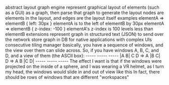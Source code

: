 
abstract layout graph engine
	represent graphical layout of elements (such as a GUI) as a graph, then parse that graph to generate the layout
	nodes are elements in the layout, and edges are the layout itself
	examples
		elementA => elementB { left: 30px }
			elementA is to the left of elementB by 30px
		elementA => elementB { z-index: -100 }
			elementA's z-index is 100 levels less than elementB
	extensions
		represent graph in structured text (JSON) to send over the network
		store graph in DB for native applications with complex UIs
consecutive tiling manager
	basically, you have a sequence of windows, and the view over them can slide across.
	So, if you have windows A, B, C, and D, and a view of them (the ASCII box):
		-----          -----          -----
		|A B| C D => A |B C| D => A B |C D|
        	-----          -----          -----
	The effect I want is that if the windows were projected on the inside of a sphere, and I was
	wearing a VR helmet, as I turn my head, the windows would slide in and out of view like this
	In fact, there should be rows of windows that are different "workspaces"
